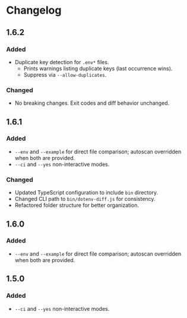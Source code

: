 # Changelog

## 1.6.2

### Added
- Duplicate key detection for `.env*` files.
  - Prints warnings listing duplicate keys (last occurrence wins).
  - Suppress via `--allow-duplicates`.

### Changed
- No breaking changes. Exit codes and diff behavior unchanged.

## 1.6.1

### Added
- `--env` and `--example` for direct file comparison; autoscan overridden when both are provided.
- `--ci` and `--yes` non-interactive modes.

### Changed
- Updated TypeScript configuration to include `bin` directory.
- Changed CLI path to `bin/dotenv-diff.js` for consistency.
- Refactored folder structure for better organization.
## 1.6.0

### Added
- `--env` and `--example` for direct file comparison; autoscan overridden when both are provided.

## 1.5.0

### Added
- `--ci` and `--yes` non-interactive modes.
